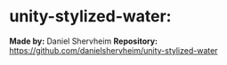 # unity-stylized-water: 

**Made by:** Daniel Shervheim
**Repository:** https://github.com/danielshervheim/unity-stylized-water